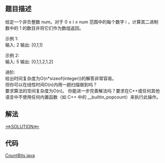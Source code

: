 ## 题目描述

给定一个非负整数 num。对于 0 ≤ i ≤ num 范围中的每个数字 i ，计算其二进制数中的 1 的数目并将它们作为数组返回。

示例 1:
<br>输入: 2 输出: [0,1,1]

示例 2:
<br>输入: 5 输出: [0,1,1,2,1,2]

进阶:
<br>给出时间复杂度为O(n*sizeof(integer))的解答非常容易。
<br>但你可以在线性时间O(n)内用一趟扫描做到吗？
<br>要求算法的空间复杂度为O(n)。 你能进一步完善解法吗？要求在C++或任何其他语言中不使用任何内置函数（如 C++ 中的 __builtin_popcount）来执行此操作。

## 解法

[==>SOLUTION<==](https://leetcode-cn.com/problems/counting-bits/solution/bi-te-wei-ji-shu-by-leetcode-solution-0t1i/)

## 代码

[CountBits.java](https://github.com/Marshal7cc/LeetCode-Java/blob/master/src/dp/CountBits.java)


